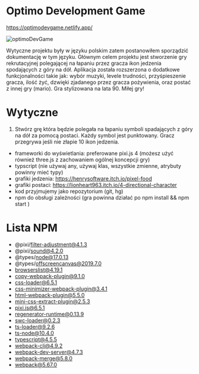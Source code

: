 
# Optimo Development Game

https://optimodevgame.netlify.app/

![optimoDevGame]()

Wytyczne projektu były w języku polskim zatem postanowiłem sporządzić dokumentację w tym języku. Głównym celem projektu jest stworzenie gry rekrutacyjnej polegającej na łapaniu przez gracza ikon jedzenia spodających z góry na dół. Aplikacja została rozszerzona o dodatkowe funkcjonalności takie jak: wybór muzyki, levele trudności, przyśpieszenie gracza, ilość żyć, dzwięki zjadanego przez gracza pożywienia, oraz postać z innej gry (mario). Gra stylizowana na lata 90. Miłej gry!

# Wytyczne

1. Stwórz grę która będzie polegała na łapaniu symboli spadających z góry na dół za pomocą postaci. Każdy symbol jest punktowany. Gracz przegrywa jeśli nie złapie 10 ikon jedzenia.
- frameworki do wyświetlania: preferowane pixi.js 4 (możesz użyć również three.js z zachowaniem ogólnej koncepcji gry)
- typscript (nie używaj any, używaj klas, wszystkie zmienne, atrybuty powinny mieć typy)
- grafiki jedzenia: https://henrysoftware.itch.io/pixel-food
- grafiki postaci: https://lionheart963.itch.io/4-directional-character
- kod przyjmujemy jako repozytorium (git, hg)
- npm do obsługi zależności (gra powinna działać po npm install && npm start )


# Lista NPM

 - @pixi/filter-adjustment@4.1.3
 - @pixi/sound@4.2.0
 - @types/node@17.0.13
 - @types/offscreencanvas@2019.7.0
 - browserslist@4.19.1
 - copy-webpack-plugin@9.1.0
 - css-loader@6.5.1
 - css-minimizer-webpack-plugin@3.4.1
 - html-webpack-plugin@5.5.0
 - mini-css-extract-plugin@2.5.3
 - pixi.js@6.5.1
 - regenerator-runtime@0.13.9
 - swc-loader@0.2.3
 - ts-loader@9.2.6
 - ts-node@10.4.0
 - typescript@4.5.5
 - webpack-cli@4.9.2
 - webpack-dev-server@4.7.3
 - webpack-merge@5.8.0
 - webpack@5.67.0